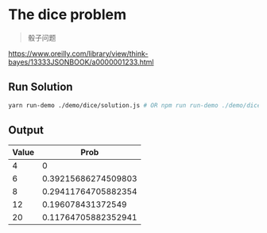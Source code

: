 # The dice problem

> 骰子问题

<https://www.oreilly.com/library/view/think-bayes/13333JSONBOOK/a0000001233.html>

## Run Solution

```bash
yarn run-demo ./demo/dice/solution.js # OR npm run run-demo ./demo/dice/solution.js
```

## Output

| Value | Prob                |
| ----- | ------------------- |
| 4     | 0                   |
| 6     | 0.39215686274509803 |
| 8     | 0.29411764705882354 |
| 12    | 0.196078431372549   |
| 20    | 0.11764705882352941 |
